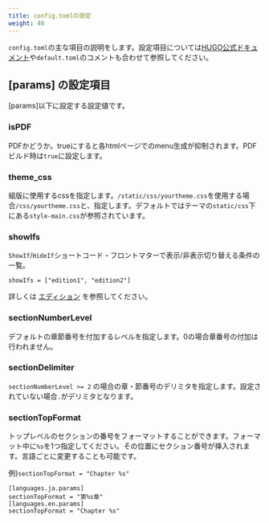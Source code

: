 ```yaml
---
title: config.tomlの設定
weight: 40
---
```


`config.toml`の主な項目の説明をします。設定項目については[HUGO公式ドキュメント](https://gohugo.io/getting-started/configuration/)や`default.toml`のコメントも合わせて参照してください。

## \[params\] の設定項目

\[params\]以下に設定する設定値です。

### isPDF

PDFかどうか。trueにすると各htmlページでのmenu生成が抑制されます。PDFビルド時は`true`に設定します。

### theme_css

組版に使用するcssを指定します。`/static/css/yourtheme.css`を使用する場合`/css/yourtheme.css`と、指定します。デフォルトではテーマの`static/css`下にある`style-main.css`が参照されています。

### showIfs

`ShowIf`/`HideIf`ショートコード・フロントマターで表示/非表示切り替える条件の一覧。

```
showIfs = ["edition1", "edition2"]
```

詳しくは [エディション](./edition.html) を参照してください。

### sectionNumberLevel

デフォルトの章節番号を付加するレベルを指定します。0の場合章番号の付加は行われません。

### sectionDelimiter

`sectionNumberLevel >= 2` の場合の章・節番号のデリミタを指定します。設定されていない場合`.`がデリミタとなります。

### sectionTopFormat

トップレベルのセクションの番号をフォーマットすることができます。フォーマット中に`%s`を1つ指定してください。その位置にセクション番号が挿入されます。言語ごとに変更することも可能です。

例)`sectionTopFormat = "Chapter %s"`

```
[languages.ja.params]
sectionTopFormat = "第%s章"
[languages.en.params]
sectionTopFormat = "Chapter %s"
```